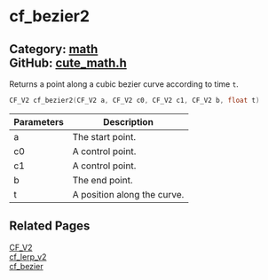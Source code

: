 [//]: # (This file is automatically generated by Cute Framework's docs parser.)
[//]: # (Do not edit this file by hand!)
[//]: # (See: https://github.com/RandyGaul/cute_framework/blob/master/samples/docs_parser.cpp)
[](../header.md ':include')

# cf_bezier2

Category: [math](/api_reference?id=math)  
GitHub: [cute_math.h](https://github.com/RandyGaul/cute_framework/blob/master/include/cute_math.h)  
---

Returns a point along a cubic bezier curve according to time `t`.

```cpp
CF_V2 cf_bezier2(CF_V2 a, CF_V2 c0, CF_V2 c1, CF_V2 b, float t)
```

Parameters | Description
--- | ---
a | The start point.
c0 | A control point.
c1 | A control point.
b | The end point.
t | A position along the curve.

## Related Pages

[CF_V2](/math/cf_v2.md)  
[cf_lerp_v2](/math/cf_lerp_v2.md)  
[cf_bezier](/math/cf_bezier.md)  

